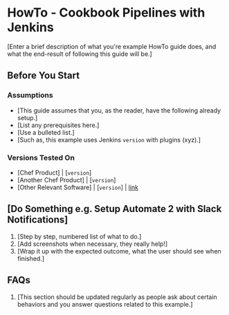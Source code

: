 # HowTo - Cookbook Pipelines with Jenkins

[Enter a brief description of what you're example HowTo guide does, and what the end-result of following this guide will be.]

## Before You Start

### Assumptions

* [This guide assumes that you, as the reader, have the following already setup.]
* [List any prerequisites here.]
* [Use a bulleted list.]
* [Such as, this example uses Jenkins `version` with plugins (xyz).]

### Versions Tested On

* [Chef Product] | [`version`]
* [Another Chef Product] | [`version`]
* [Other Relevant Software] | [`version`] | [link](https://link.to.software.dl)

## [Do Something e.g. Setup Automate 2 with Slack Notifications]

1. [Step by step, numbered list of what to do.]
1. [Add screenshots when necessary, they really help!]
1. [Wrap it up with the expected outcome, what the user should see when finished.]

## FAQs

1. [This section should be updated regularly as people ask about certain behaviors and you answer questions related to this example.]
